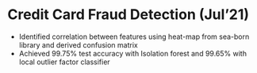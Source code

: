 # Credit Card Fraud Detection (Jul’21)
- Identified correlation between features using heat-map from sea-born library and derived confusion matrix
- Achieved 99.75% test accuracy with Isolation forest and 99.65% with local outlier factor classifier
